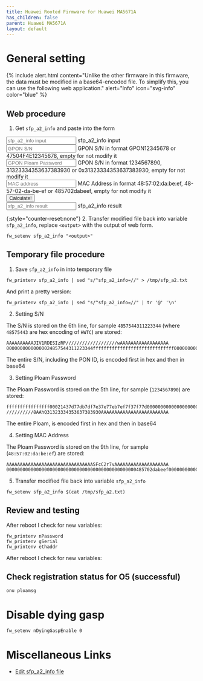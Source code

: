 ```yaml
---
title: Huawei Rooted Firmware for Huawei MA5671A
has_children: false
parent: Huawei MA5671A
layout: default
---
```


# General setting


{% include alert.html content="Unlike the other firmware in this firmware, the data must be modified in a base64-encoded file. To simplify this, you can use the following web application." alert="Info" icon="svg-info" color="blue" %}

## Web procedure


1. Get `sfp_a2_info` and paste into the form

<form id="huawei-rooted">
    <div class="form-floating mb-3">
        <input type="text" class="form-control" placeholder="sfp_a2_info input" name="sfp-a2-info" id="sfp-a2-info"    >
        <label for="sfp-a2-info">sfp_a2_info input</label>
    </div>
    <div class="form-floating mb-3">
        <input type="text" class="form-control" placeholder="GPON S/N" name="gpon-sn" id="gpon-sn" value="">
        <label for="gpon-sn">GPON S/N in format GPON12345678 or 47504F4E12345678, empty for not modify it</label>
    </div>
    <div class="form-floating mb-3">
        <input type="text" class="form-control" placeholder="GPON Ploam Password" name="gpon-password" id="gpon-password" value="">
        <label for="gpon-password">GPON S/N in format 1234567890, 31323334353637383930 or 0x31323334353637383930, empty for not modify it</label>
    </div>
    <div class="form-floating mb-3">
        <input type="text" class="form-control" placeholder="MAC address" name="mac-addr" id="mac-addr" value="">
        <label for="mac-addr">MAC Address in format 48:57:02:da:be:ef, 48-57-02-da-be-ef or 485702dabeef, empty for not modify it</label>
    </div>
    <div class="mb-3">
        <input type="submit" class="btn btn-primary" value="Calculate!">
    </div>
    <div class="form-floating mb-3">
        <input readonly class="form-control" type="text" id="result" placeholder="sfp_a2_info result">
        <label for="result">sfp_a2_info result</label>
    </div>
</form>
<script>
    var form = document.getElementById('huawei-rooted');
    form.addEventListener('submit',(event) => {
        event.preventDefault();
        var fomrdata = new FormData(form);
        var sfp_a2_info = fomrdata.get('sfp-a2-info');
        var sfp_a2_info_arr = sfp_a2_info.split('@');
        if(sfp_a2_info_arr.length > 10 && sfp_a2_info_arr[0] === 'begin-base64 644 sfp_a2_info ') {
            var gpon_sn = fomrdata.get('gpon-sn');
            if(gpon_sn.length == 12) {  
                var vendor_id = gpon_sn.substring(0, 4);
                var progressive = gpon_sn.substring(4);
                var vendor_id_hex = ([...vendor_id].map((elem, n) => Number(vendor_id.charCodeAt(n)).toString(16)).join(''));
                gpon_sn = vendor_id_hex+progressive;
            }
            if(gpon_sn.length == 16) {  
                var hex = base64ToHex(sfp_a2_info_arr[6]);
                hex = hex.substring(0,16) + gpon_sn + hex.substring(32);
                sfp_a2_info_arr[6] = hexToBase64(hex);
            }
            var gpon_password = fomrdata.get('gpon-password');
            if(gpon_password.length > 0) {
                if(gpon_password.length <= 10) {  
                    gpon_password = ([...gpon_password].map((elem, n) => Number(gpon_password.charCodeAt(n)).toString(16)).join(''));
                    gpon_password += '0'.repeat(20-gpon_password.length);
                }
                else if(gpon_password.length == 22 && gpon_password.substring(0,2) === '0x') {  
                    gpon_password = gpon_password.substring(3);
                }
                if(gpon_password.length == 20) {  
                    var hex = base64ToHex(sfp_a2_info_arr[5]);
                    hex = hex.substring(0,22) + gpon_password + hex.substring(42);
                    sfp_a2_info_arr[5] = hexToBase64(hex);
                }
            }
            var mac_addr = fomrdata.get('mac-addr');
            if(mac_addr.length == 17) {
                mac_addr = mac_addr.replace('-','');
                mac_addr = mac_addr.replace(':','');
            }
            if(mac_addr.length == 12) {
                var hex = base64ToHex(sfp_a2_info_arr[9]);
                hex = hex.substring(0,48) + mac_addr + hex.substring(61);
                sfp_a2_info_arr[9] = hexToBase64(hex);
            }
            document.getElementById('result').value =  sfp_a2_info_arr.join('@');       
        } else {
            document.getElementById('result').value = 'sfp_a2_info variable in wrong format!';
        }
    });
    function hexToBase64(hexStr) {
        return btoa([...hexStr].reduce((acc, _, i) => acc += !(i - 1 & 1) ? String.fromCharCode(parseInt(hexStr.substring(i - 1, i + 1), 16)) : '', ''));
    }
    function base64ToHex(base64Value) {
        return [...atob(base64Value)].map(c=> c.charCodeAt(0).toString(16).padStart(2,0)).join('');
    }
</script>

{:style="counter-reset:none"}
2. Transfer modified file back into variable `sfp_a2_info`, replace `<output>` with the output of web form.

```shell
fw_setenv sfp_a2_info "<output>"
```

## Temporary file procedure

1. Save `sfp_a2_info` in into temporary file

```shell
fw_printenv sfp_a2_info | sed "s/^sfp_a2_info=//" > /tmp/sfp_a2.txt
```
And print a pretty version:
```shell
fw_printenv sfp_a2_info | sed "s/^sfp_a2_info=//" | tr '@' '\n'
```

2. Setting S/N

The S/N is stored on the 6th line, for sample `4857544311223344` (where `48575443` are hex encoding of `HWTC`) are stored:
```
AAAAAAAAAAJIV1RDESIzRP///////////////////wAAAAAAAAAAAAAAAAAA
00000000000000024857544311223344ffffffffffffffffffffffffffffff0000000000000000000000000000
```

The entire S/N, including the PON ID, is encoded first in hex and then in base64

3. Setting Ploam Password

The Ploam Password is stored on the 5th line, for sample (`1234567890`) are stored:
```
ffffffffffffffff00021437d77db7df7e37e77eb7ef7f37f77d00000000000000000000000000000000000000
//////////8AAhQ31323334353637383930AAAAAAAAAAAAAAAAAAAAAAAAA
```

The entire Ploam, is encoded first in hex and then in base64

4. Setting MAC Address

The Ploam Password is stored on the 9th line, for sample (`48:57:02:da:be:ef`) are stored:
```
AAAAAAAAAAAAAAAAAAAAAAAAAAAAAAAASFcC2r7vAAAAAAAAAAAAAAAAAAAA
000000000000000000000000000000000000000000000000485702dabeef000000000000000000000000000000
```

5. Transfer modified file back into variable `sfp_a2_info`

```shell
fw_setenv sfp_a2_info $(cat /tmp/sfp_a2.txt)
```

## Review and testing

After reboot I check for new variables:

```shell
fw_printenv nPassword
fw_printenv gSerial
fw_printenv ethaddr
```

After reboot I check for new variables:

## Check registration status for O5 (successful)

```shell
onu ploamsg
```

# Disable dying gasp

```shell
fw_setenv nDyingGaspEnable 0 
```

# Miscellaneous Links

- [Edit sfp_a2_info file](https://forum.openwrt.org/t/support-ma5671a-sfp-gpon/48042/25)
